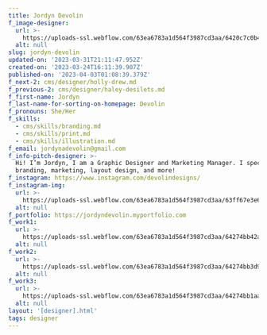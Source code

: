 ```yaml
---
title: Jordyn Devolin
f_image-designer:
  url: >-
    https://uploads-ssl.webflow.com/63ea6783a1d564f3987cd3aa/6420c7c0b4f0d2f48d1472de_jordyn-devolin1.jpg
  alt: null
slug: jordyn-devolin
updated-on: '2023-03-31T21:11:47.952Z'
created-on: '2023-03-24T16:11:39.907Z'
published-on: '2023-04-03T01:08:39.379Z'
f_next-2: cms/designer/holly-drew.md
f_previous-2: cms/designer/haley-desilets.md
f_first-name: Jordyn
f_last-name-for-sorting-on-homepage: Devolin
f_pronouns: She/Her
f_skills:
  - cms/skills/branding.md
  - cms/skills/print.md
  - cms/skills/illustration.md
f_email: jordynadevolin@gmail.com
f_info-pitch-designer: >-
  Hi! I’m Jordyn, I am a Graphic Designer and Marketing Manager. I specialize in
  branding, marketing, layout design, and more!
f_instagram: https://www.instagram.com/devolindesigns/
f_instagram-img:
  url: >-
    https://uploads-ssl.webflow.com/63ea6783a1d564f3987cd3aa/63ff67e3e6a8a34fd0d96f39_insta%20(1).svg
  alt: null
f_portfolio: https://jordyndevolin.myportfolio.com
f_work1:
  url: >-
    https://uploads-ssl.webflow.com/63ea6783a1d564f3987cd3aa/64274bb42a7f28bcbe441d77_Devolin-Jordyn-grad-show-work-img1.jpg
  alt: null
f_work2:
  url: >-
    https://uploads-ssl.webflow.com/63ea6783a1d564f3987cd3aa/64274bb3d9e8b24e0761284f_Devolin-Jordyn-grad-show-work-img2.jpg
  alt: null
f_work3:
  url: >-
    https://uploads-ssl.webflow.com/63ea6783a1d564f3987cd3aa/64274bb1aa3462bccb4549de_Devolin-Jordyn-grad-show-work-img3.jpg
  alt: null
layout: '[designer].html'
tags: designer
---
```



